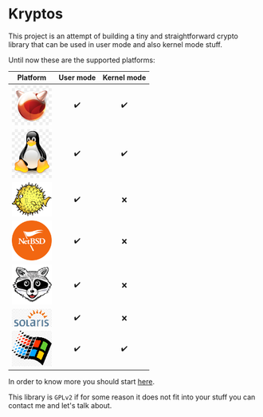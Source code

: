 # Kryptos

This project is an attempt of building a tiny and straightforward crypto library that can be used in user mode and also
kernel mode stuff.

Until now these are the supported platforms:

| **Platform** | **User mode** | **Kernel mode** |
|:------------:|:-------------:|:---------------:|
|![FreeBSD](https://github.com/rafael-santiago/kryptos/blob/master/etc/small-freebsd.png "FreeBSD")|:heavy_check_mark:|:heavy_check_mark:|
|![Linux](https://github.com/rafael-santiago/kryptos/blob/master/etc/small-tux.png "Linux")|:heavy_check_mark:|:heavy_check_mark:|
|![OpenBSD](https://github.com/rafael-santiago/kryptos/blob/master/etc/small-puffy.png "OpenBSD")|:heavy_check_mark:|:x:|
|![NetBSD](https://github.com/rafael-santiago/kryptos/blob/master/etc/small-netbsd-flag.png "NetBSD")|:heavy_check_mark:|:x:|
|![MINIX](https://github.com/rafael-santiago/kryptos/blob/master/etc/small-raccoon.png "MINIX")|:heavy_check_mark:|:x:|
|![SOLARIS](https://github.com/rafael-santiago/kryptos/blob/master/etc/small-solaris-sun.png "Solaris")|:heavy_check_mark:|:x:|
|![Windows](https://github.com/rafael-santiago/kryptos/blob/master/etc/small-windows-logo.png "Windows")|:heavy_check_mark:|:heavy_check_mark:|

In order to know more you should start [here](https://github.com/rafael-santiago/kryptos/blob/master/doc/README.md).

This library is ``GPLv2`` if for some reason it does not fit into your stuff you can contact me and let's talk about.
